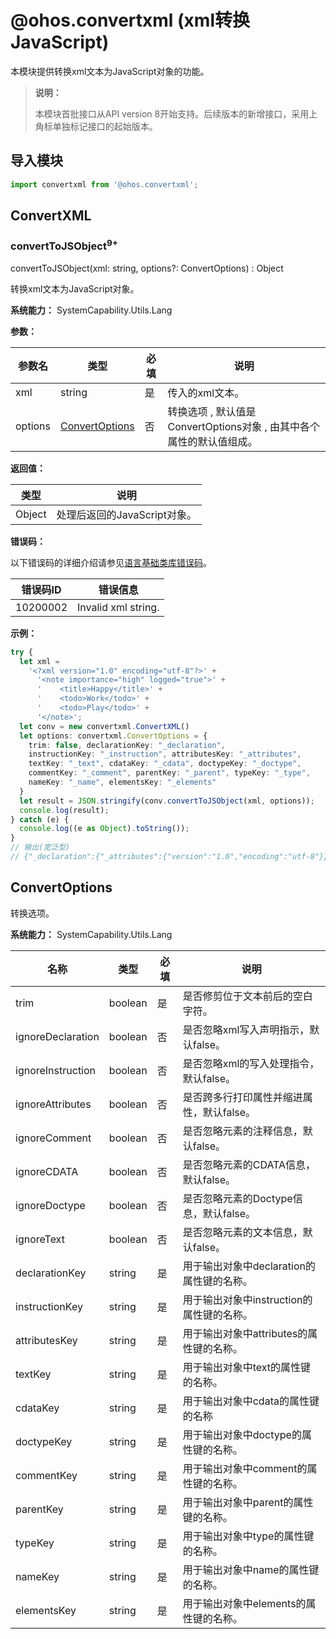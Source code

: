 # @ohos.convertxml (xml转换JavaScript)

本模块提供转换xml文本为JavaScript对象的功能。

> **说明：**
>
> 本模块首批接口从API version 8开始支持。后续版本的新增接口，采用上角标单独标记接口的起始版本。


## 导入模块

```ts
import convertxml from '@ohos.convertxml';
```

## ConvertXML

### convertToJSObject<sup>9+</sup>

convertToJSObject(xml: string, options?: ConvertOptions) : Object

转换xml文本为JavaScript对象。

**系统能力：** SystemCapability.Utils.Lang

**参数：**

| 参数名  | 类型                              | 必填 | 说明            |
| ------- | --------------------------------- | ---- | --------------- |
| xml     | string                            | 是   | 传入的xml文本。 |
| options | [ConvertOptions](#convertoptions) | 否   | 转换选项 , 默认值是ConvertOptions对象 , 由其中各个属性的默认值组成。  |

**返回值：**

| 类型   | 说明                         |
| ------ | ---------------------------- |
| Object | 处理后返回的JavaScript对象。 |

**错误码：**

以下错误码的详细介绍请参见[语言基础类库错误码](../errorcodes/errorcode-utils.md)。

| 错误码ID | 错误信息 |
| -------- | -------- |
| 10200002 | Invalid xml string. |

**示例：**

```ts
try {
  let xml =
    '<?xml version="1.0" encoding="utf-8"?>' +
      '<note importance="high" logged="true">' +
      '    <title>Happy</title>' +
      '    <todo>Work</todo>' +
      '    <todo>Play</todo>' +
      '</note>';
  let conv = new convertxml.ConvertXML()
  let options: convertxml.ConvertOptions = {
    trim: false, declarationKey: "_declaration",
    instructionKey: "_instruction", attributesKey: "_attributes",
    textKey: "_text", cdataKey: "_cdata", doctypeKey: "_doctype",
    commentKey: "_comment", parentKey: "_parent", typeKey: "_type",
    nameKey: "_name", elementsKey: "_elements"
  }
  let result = JSON.stringify(conv.convertToJSObject(xml, options));
  console.log(result);
} catch (e) {
  console.log((e as Object).toString());
}
// 输出(宽泛型)
// {"_declaration":{"_attributes":{"version":"1.0","encoding":"utf-8"}},"_elements":[{"_type":"element","_name":"note","_attributes":{"importance":"high","logged":"true"},"_elements":[{"_type":"element","_name":"title","_elements":[{"_type":"text","_text":"Happy"}]},{"_type":"element","_name":"todo","_elements":[{"_type":"text","_text":"Work"}]},{"_type":"element","_name":"todo","_elements":[{"_type":"text","_text":"Play"}]}]}]}
```

## ConvertOptions

转换选项。

**系统能力：** SystemCapability.Utils.Lang

| 名称              | 类型 | 必填 | 说明                                                        |
| ----------------- | -------- | ---- | ----------------------------------------------------------- |
| trim              | boolean  | 是   | 是否修剪位于文本前后的空白字符。                 |
| ignoreDeclaration | boolean  | 否   | 是否忽略xml写入声明指示，默认false。                        |
| ignoreInstruction | boolean  | 否   | 是否忽略xml的写入处理指令，默认false。                      |
| ignoreAttributes  | boolean  | 否   | 是否跨多行打印属性并缩进属性，默认false。                   |
| ignoreComment     | boolean  | 否   | 是否忽略元素的注释信息，默认false。                         |
| ignoreCDATA       | boolean  | 否   | 是否忽略元素的CDATA信息，默认false。                        |
| ignoreDoctype     | boolean  | 否   | 是否忽略元素的Doctype信息，默认false。                      |
| ignoreText        | boolean  | 否   | 是否忽略元素的文本信息，默认false。                         |
| declarationKey    | string   | 是   | 用于输出对象中declaration的属性键的名称。 |
| instructionKey    | string   | 是   | 用于输出对象中instruction的属性键的名称。 |
| attributesKey     | string   | 是   | 用于输出对象中attributes的属性键的名称。   |
| textKey           | string   | 是   | 用于输出对象中text的属性键的名称。               |
| cdataKey          | string   | 是   | 用于输出对象中cdata的属性键的名称             |
| doctypeKey        | string   | 是   | 用于输出对象中doctype的属性键的名称。         |
| commentKey        | string   | 是   | 用于输出对象中comment的属性键的名称。         |
| parentKey         | string   | 是   | 用于输出对象中parent的属性键的名称。           |
| typeKey           | string   | 是   | 用于输出对象中type的属性键的名称。               |
| nameKey           | string   | 是   | 用于输出对象中name的属性键的名称。               |
| elementsKey       | string   | 是   | 用于输出对象中elements的属性键的名称。       |